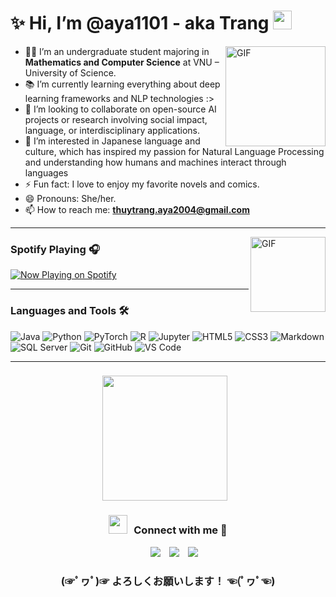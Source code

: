#  ✨ Hi, I’m @aya1101 - aka Trang <img width="30px" src="https://media.tenor.com/images/3b388fe03da271d2674faf85eb7c3fcd/tenor.gif" />

<img align="right" alt="GIF" height="160px" src="https://media.giphy.com/media/du3J3cXyzhj75IOgvA/giphy.gif" />

- 👨‍💻 I’m an undergraduate student majoring in **Mathematics and Computer Science** at VNU – University of Science.  
- 📚 I’m currently learning everything about deep learning frameworks and NLP technologies :>
- 💞️ I’m looking to collaborate on open-source AI projects or research involving social impact, language, or interdisciplinary applications.  
- 👀 I’m interested in Japanese language and culture, which has inspired my passion for Natural Language Processing and understanding how humans and machines interact through languages 
- ⚡ Fun fact: I love to enjoy my favorite novels and comics.
- 😄 Pronouns: She/her.
- 📫 How to reach me: **thuytrang.aya2004@gmail.com**

---
<img align="right" alt="GIF" height="120px" src="https://media.giphy.com/media/J5B1Y8QZnzXXbLQIBu/giphy.gif" />


### Spotify Playing 🎧

[![Now Playing on Spotify](https://img.shields.io/badge/Now%20Playing-Ojos%20Tristes%20%E2%80%93%20Selena%20Gomez-1DB954?style=for-the-badge&logo=spotify&logoColor=white)](https://open.spotify.com/track/1DFmBjoeQN9DpOVTEewyx0?si=344a65e21352440c)

</div>

---


### Languages and Tools 🛠 

![Java](https://img.shields.io/badge/-Java-5B4638?style=flat-square&logo=java&logoColor=ffffff)
![Python](https://img.shields.io/badge/-Python-3776AB?style=flat-square&logo=python&logoColor=ffffff)
![PyTorch](https://img.shields.io/badge/-PyTorch-EE4C2C?style=flat-square&logo=pytorch&logoColor=ffffff)
![R](https://img.shields.io/badge/-R-276DC3?style=flat-square&logo=r&logoColor=ffffff)
![Jupyter](https://img.shields.io/badge/-Jupyter-F37626?style=flat-square&logo=jupyter&logoColor=ffffff)
![HTML5](https://img.shields.io/badge/-HTML5-E44D27?style=flat-square&logo=html5&logoColor=ffffff)
![CSS3](https://img.shields.io/badge/-CSS3-1572B6?style=flat-square&logo=css3&logoColor=ffffff)
![Markdown](https://img.shields.io/badge/-Markdown-000000?style=flat-square&logo=markdown&logoColor=ffffff)
![SQL Server](https://img.shields.io/badge/-SQL%20Server-CC2927?style=flat-square&logo=microsoft-sql-server&logoColor=ffffff)
![Git](https://img.shields.io/badge/-Git-F05032?style=flat-square&logo=git&logoColor=ffffff)
![GitHub](https://img.shields.io/badge/-GitHub-181717?style=flat-square&logo=github&logoColor=ffffff)
![VS Code](https://img.shields.io/badge/-VS%20Code-007ACC?style=flat-square&logo=visual-studio-code&logoColor=ffffff)
<br/>


---



<h3 align="center" > <img src="https://www.gifcen.com/wp-content/uploads/2022/06/anime-girl-gif-6.gif" width="200"  style="margin-right: 10px;"></h3>
<h3 align="center" > <img src="https://media.giphy.com/media/iY8CRBdQXODJSCERIr/giphy.gif" width="30" height="30" style="margin-right: 10px;">Connect with me 🤝 </h3>

<p align="center">

 <div align="center"  class="icons-social" style="margin-left: 10px;">
        <a style="margin-left: 10px;"  target="_blank" href="https://www.linkedin.com/in/thuy-trang-nguyen-k67hus/">
			<img src="https://img.icons8.com/doodle/40/000000/linkedin--v2.png"></a>
        <a style="margin-left: 10px;" target="_blank" href="https://github.com/aya1101">
		<img src="https://img.icons8.com/doodle/40/000000/github--v1.png"></a>
        <a style="margin-left: 10px;" target="_blank" href="https://www.instagram.com/ayakaka.1101/">
			<img src="https://img.icons8.com/doodle/40/000000/instagram-new--v2.png"></a>
      </div>

</p>
<h3 align = "center"> (☞ﾟヮﾟ)☞ よろしくお願いします！ ☜(ﾟヮﾟ☜)</h3>

